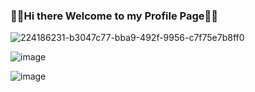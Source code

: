 ### 👋👋Hi there Welcome to my Profile Page👋👋
![224186231-b3047c77-bba9-492f-9956-c7f75e7b8ff0](https://user-images.githubusercontent.com/124733099/224356327-b0947ad2-6948-4a9b-a09a-79f926e5b463.gif)


![image](https://user-images.githubusercontent.com/124733099/224356970-09b528fe-8f5a-40fe-b7f4-da02db8a44b3.png)


![image](https://user-images.githubusercontent.com/124733099/224357816-02b785db-485e-421d-8773-5c44104a89fe.png)



<!--
**Temmyrk/Temmyrk** is a ✨ _special_ ✨ repository because its `README.md` (this file) appears on your GitHub profile.

Here are some ideas to get you started:

- 🔭 I’m currently working on ...
- 🌱 I’m currently learning ...
- 👯 I’m looking to collaborate on ...
- 🤔 I’m looking for help with ...
- 💬 Ask me about ...
- 📫 How to reach me: ...
- 😄 Pronouns: ...
- ⚡ Fun fact: ...
-->

